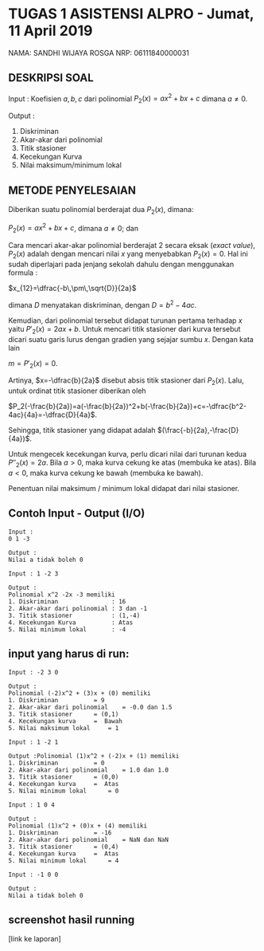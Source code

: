 # TUGAS 1 ASISTENSI ALPRO - Jumat, 11 April 2019
NAMA: SANDHI WIJAYA ROSGA
NRP: 06111840000031

## DESKRIPSI SOAL
Input : Koefisien $a,b,c$ dari polinomial $P_2(x)=ax^2+bx+c$ dimana $a\neq0$.

Output :

1. Diskriminan
2. Akar-akar dari polinomial
3. Titik stasioner
4. Kecekungan Kurva
5. Nilai maksimum/minimum lokal

## METODE PENYELESAIAN
Diberikan suatu polinomial berderajat dua $P_2(x)$, dimana:

$P_2(x)=ax^2+bx+c$, dimana $a\neq0$; dan

Cara mencari akar-akar polinomial berderajat 2 secara eksak (*exact value*), $P_2(x)$ adalah dengan mencari nilai $x$ yang menyebabkan $P_2(x)=0$. Hal ini sudah diperlajari pada jenjang sekolah dahulu dengan menggunakan formula :

$x_{12}=\dfrac{-b\,\pm\,\sqrt{D}}{2a}$

dimana $D$ menyatakan diskriminan, dengan $D=b^2-4ac$.

Kemudian, dari polinomial tersebut didapat turunan pertama terhadap $x$ yaitu $P'_2(x)=2ax+b$. Untuk mencari titik stasioner dari kurva tersebut dicari suatu garis lurus dengan gradien yang sejajar sumbu $x$. Dengan kata lain 

$m=P'_2(x)=0$. 

Artinya, $x=-\dfrac{b}{2a}$ disebut absis titik stasioner dari $P_2(x)$. Lalu, untuk ordinat titik stasioner diberikan oleh 

$P_2(-\frac{b}{2a})=a(-\frac{b}{2a})^2+b(-\frac{b}{2a})+c=-\dfrac{b^2-4ac}{4a}=-\dfrac{D}{4a}$.

Sehingga, titik stasioner yang didapat adalah $(\frac{-b}{2a},-\frac{D}{4a})$.

Untuk mengecek kecekungan kurva, perlu dicari nilai dari turunan kedua $P''_2(x)=2a$. Bila $a>0$, maka kurva cekung ke atas (membuka ke atas). Bila $a<0$, maka kurva cekung ke bawah (membuka ke bawah).

Penentuan nilai maksimum / minimum lokal didapat dari nilai stasioner.

## Contoh Input - Output (I/O)
~~~~
Input :
0 1 -3

Output :
Nilai a tidak boleh 0
~~~~
~~~~
Input : 1 -2 3

Output :
Polinomial x^2 -2x -3 memiliki
1. Diskriminan               : 16
2. Akar-akar dari polinomial : 3 dan -1
3. Titik stasioner           : (1,-4)
4. Kecekungan Kurva          : Atas
5. Nilai minimum lokal       : -4
~~~~

## input yang harus di run:
~~~~
Input : -2 3 0

Output :
Polinomial (-2)x^2 + (3)x + (0) memiliki
1. Diskriminan			= 9
2. Akar-akar dari polinomial	= -0.0 dan 1.5
3. Titik stasioner		= (0,1)
4. Kecekungan kurva		=  Bawah
5. Nilai maksimum lokal		= 1

Input : 1 -2 1

Output :Polinomial (1)x^2 + (-2)x + (1) memiliki
1. Diskriminan			= 0
2. Akar-akar dari polinomial	= 1.0 dan 1.0
3. Titik stasioner		= (0,0)
4. Kecekungan kurva		=  Atas
5. Nilai minimum lokal		= 0

Input : 1 0 4

Output :
Polinomial (1)x^2 + (0)x + (4) memiliki
1. Diskriminan			= -16
2. Akar-akar dari polinomial	= NaN dan NaN
3. Titik stasioner		= (0,4)
4. Kecekungan kurva		=  Atas
5. Nilai minimum lokal		= 4

Input : -1 0 0

Output :
Nilai a tidak boleh 0
~~~~

## screenshot hasil running


[link ke laporan]
